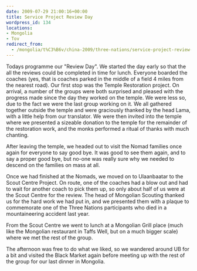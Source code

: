 ```yaml
---
date: 2009-07-29 21:00:16+00:00
title: Service Project Review Day
wordpress_id: 134
locations:
- Mongolia
- Tov
redirect_from:
  - /mongolia/t%C3%B6v/china-2009/three-nations/service-project-review-day/
---
```


Todays programme our "Review Day". We started the day early so that the all the reviews could be completed in time for lunch. Everyone boarded the coaches (yes, that is coaches parked in the middle of a field 4 miles from the nearest road). Our first stop was the Temple Restoration project. On arrival, a number of the groups were both surprised and pleased with the progress made since the day they worked on the temple. We were less so, due to the fact we were the last group working on it. We all gathered together outside the temple and were graciously thanked by the head Lama, with a little help from our translator. We were then invited into the temple where we presented a sizeable donation to the temple for the remainder of the restoration work, and the monks performed a ritual of thanks with much chanting.



After leaving the temple, we headed out to visit the Nomad families once again for everyone to say good bye. It was good to see them again, and to say a proper good bye, but no-one was really sure why we needed to descend on the families on mass at all.

Once we had finished at the Nomads, we moved on to Ulaanbaatar to the Scout Centre Project. On route, one of the coaches had a blow out and had to wait for another coach to pick them up, so only about half of us were at the Scout Centre for the review. The head of Mongolian Scouting thanked us for the hard work we had put in, and we presented them with a plaque to commemorate one of the Three Nations participants who died in a mountaineering accident last year.



From the Scout Centre we went to lunch at a Mongolian Grill place (much like the Mongolian restaurant in Taffs Well, but on a much bigger scale) where we met the rest of the group.



The afternoon was free to do what we liked, so we wandered around UB for a bit and visited the Black Market again before meeting up with the rest of the group for our last dinner in Mongolia.
